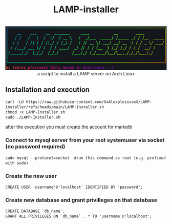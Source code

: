 <div align=center>
  
# LAMP-installer
<br>
  <img src="screenshot.png">
  <br>
  a script to install a LAMP server on Arch Linux
</div>


## Installation and execution

```
curl -LO https://raw.githubusercontent.com/XxAlexplosivoxX/LAMP-installer/refs/heads/main/LAMP-Installer.sh
chmod +x LAMP-Installer.sh
sudo ./LAMP-Installer.sh
```
after the execution you must create the account for mariadb

### Connect to mysql server from your root systemuser via socket (no password required)
```
sudo mysql --protocol=socket  #run this command as root (e.g. prefixed with sudo)
```

### Create the new user
```
CREATE USER 'username'@'localhost' IDENTIFIED BY 'password';
```

### Create new database and grant privilleges on that database

```
CREATE DATABASE `db_name`;
GRANT ALL PRIVILEGES ON `db_name` . * TO 'username'@'localhost';
```

